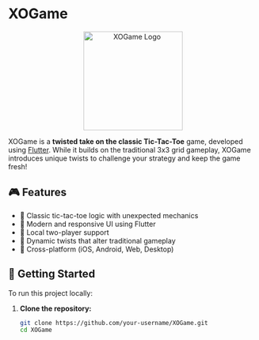 # XOGame
<p align="center">
  <img src="xogame/assets/imgs/XOGame_logo.png" alt="XOGame Logo" width="200"/>
</p>

XOGame is a **twisted take on the classic Tic-Tac-Toe** game, developed using [Flutter](https://flutter.dev). While it builds on the traditional 3x3 grid gameplay, XOGame introduces unique twists to challenge your strategy and keep the game fresh!

## 🎮 Features

- 🧠 Classic tic-tac-toe logic with unexpected mechanics
- 🎨 Modern and responsive UI using Flutter
- 👥 Local two-player support
- 🔄 Dynamic twists that alter traditional gameplay
- 📱 Cross-platform (iOS, Android, Web, Desktop)

## 🚀 Getting Started

To run this project locally:

1. **Clone the repository:**
   ```bash
   git clone https://github.com/your-username/XOGame.git
   cd XOGame

